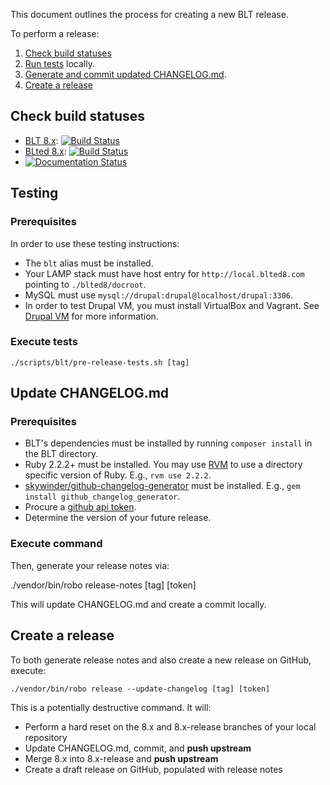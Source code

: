 This document outlines the process for creating a new BLT release.

To perform a release:

1. [Check build statuses](#check-build-statuses)
1. [Run tests](#testing) locally.
1. [Generate and commit updated CHANGELOG.md](#update-changelogmd).
1. [Create a release](#create-a-release)

## Check build statuses

* [BLT 8.x](https://github.com/acquia/blt): [![Build Status](https://travis-ci.org/acquia/blt.svg?branch=8.x)](https://travis-ci.org/acquia/blt) 
* [BLted 8.x](https://github.com/acquia-pso/blted8): [![Build Status](https://travis-ci.org/acquia-pso/blted8.svg?branch=8.x)](https://travis-ci.org/acquia-pso/blted8)
* [![Documentation Status](https://readthedocs.org/projects/blt/badge/?version=8.x)](http://blt.readthedocs.io/en/8.x/?badge=8.x) 

## Testing

### Prerequisites

In order to use these testing instructions:

* The `blt` alias must be installed.
* Your LAMP stack must have host entry for `http://local.blted8.com` pointing to `./blted8/docroot`.
* MySQL must use `mysql://drupal:drupal@localhost/drupal:3306`.
* In order to test Drupal VM, you must install VirtualBox and Vagrant. See [Drupal VM](https://github.com/geerlingguy/drupal-vm#quick-start-guide) for more information.

### Execute tests

    ./scripts/blt/pre-release-tests.sh [tag]
 
## Update CHANGELOG.md

### Prerequisites

* BLT's dependencies must be installed by running `composer install` in the BLT directory.
* Ruby 2.2.2+ must be installed. You may use [RVM](https://rvm.io/rvm/install) to use a directory specific version of Ruby. E.g., `rvm use 2.2.2`.
* [skywinder/github-changelog-generator](https://github.com/skywinder/github-changelog-generator) must be installed. E.g., `gem install github_changelog_generator`.
* Procure a [github api token](https://github.com/skywinder/github-changelog-generator#github-token).
* Determine the version of your future release.

### Execute command

Then, generate your release notes via:

   ./vendor/bin/robo release-notes [tag] [token]

This will update CHANGELOG.md and create a commit locally.

## Create a release

To both generate release notes and also create a new release on GitHub, execute:

    ./vendor/bin/robo release --update-changelog [tag] [token]

This is a potentially destructive command. It will:
 
 * Perform a hard reset on the 8.x and 8.x-release branches of your local repository
 * Update CHANGELOG.md, commit, and __push upstream__
 * Merge 8.x into 8.x-release and __push upstream__
 * Create a draft release on GitHub, populated with release notes
